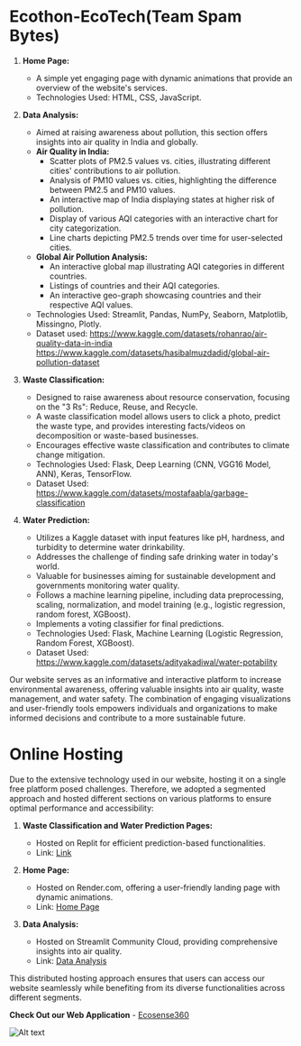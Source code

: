 # Ecothon-EcoTech(Team Spam Bytes)

1. **Home Page:**
   - A simple yet engaging page with dynamic animations that provide an overview of the website's services.
   - Technologies Used: HTML, CSS, JavaScript.

2. **Data Analysis:**
   - Aimed at raising awareness about pollution, this section offers insights into air quality in India and globally.
   - **Air Quality in India:**
     - Scatter plots of PM2.5 values vs. cities, illustrating different cities' contributions to air pollution.
     - Analysis of PM10 values vs. cities, highlighting the difference between PM2.5 and PM10 values.
     - An interactive map of India displaying states at higher risk of pollution.
     - Display of various AQI categories with an interactive chart for city categorization.
     - Line charts depicting PM2.5 trends over time for user-selected cities.
   - **Global Air Pollution Analysis:**
     - An interactive global map illustrating AQI categories in different countries.
     - Listings of countries and their AQI categories.
     - An interactive geo-graph showcasing countries and their respective AQI values.
   - Technologies Used: Streamlit, Pandas, NumPy, Seaborn, Matplotlib, Missingno, Plotly.
   - Dataset used: https://www.kaggle.com/datasets/rohanrao/air-quality-data-in-india
                   https://www.kaggle.com/datasets/hasibalmuzdadid/global-air-pollution-dataset

3. **Waste Classification:**
   - Designed to raise awareness about resource conservation, focusing on the "3 Rs": Reduce, Reuse, and Recycle.
   - A waste classification model allows users to click a photo, predict the waste type, and provides interesting facts/videos on decomposition or waste-based businesses.
   - Encourages effective waste classification and contributes to climate change mitigation.
   - Technologies Used: Flask, Deep Learning (CNN, VGG16 Model, ANN), Keras, TensorFlow.
   - Dataset Used: https://www.kaggle.com/datasets/mostafaabla/garbage-classification

4. **Water Prediction:**
   - Utilizes a Kaggle dataset with input features like pH, hardness, and turbidity to determine water drinkability.
   - Addresses the challenge of finding safe drinking water in today's world.
   - Valuable for businesses aiming for sustainable development and governments monitoring water quality.
   - Follows a machine learning pipeline, including data preprocessing, scaling, normalization, and model training (e.g., logistic regression, random forest, XGBoost).
   - Implements a voting classifier for final predictions.
   - Technologies Used: Flask, Machine Learning (Logistic Regression, Random Forest, XGBoost).
   - Dataset Used: https://www.kaggle.com/datasets/adityakadiwal/water-potability

Our website serves as an informative and interactive platform to increase environmental awareness, offering valuable insights into air quality, waste management, and water safety. The combination of engaging visualizations and user-friendly tools empowers individuals and organizations to make informed decisions and contribute to a more sustainable future.

# Online Hosting


Due to the extensive technology used in our website, hosting it on a single free platform posed challenges. Therefore, we adopted a segmented approach and hosted different sections on various platforms to ensure optimal performance and accessibility:

1. **Waste Classification and Water Prediction Pages:**
   - Hosted on Replit for efficient prediction-based functionalities.
   - Link: [Link](https://replit.com/)

2. **Home Page:**
   - Hosted on Render.com, offering a user-friendly landing page with dynamic animations.
   - Link: [Home Page](https://render.com/)

3. **Data Analysis:**
   - Hosted on Streamlit Community Cloud, providing comprehensive insights into air quality.
   - Link: [Data Analysis](https://streamlit.io/)

This distributed hosting approach ensures that users can access our website seamlessly while benefiting from its diverse functionalities across different segments.

**Check Out our Web Application** - [Ecosense360](https://ecosense360-home.onrender.com/)

![Alt text](https://encrypted-tbn0.gstatic.com/images?q=tbn:ANd9GcRmjF9Z-Ylbz8DdpjAe2oI3R3sONeUcrfOSBQ&usqp=CAU)
